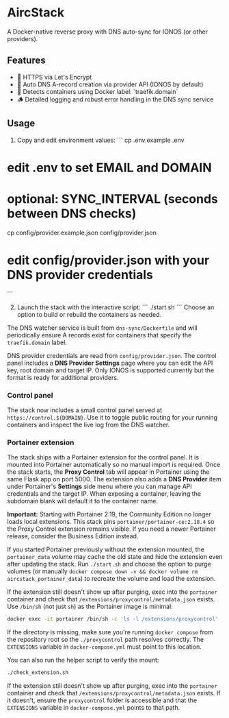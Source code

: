 # AircStack

A Docker-native reverse proxy with DNS auto-sync for IONOS (or other providers).

## Features

- 🔐 HTTPS via Let's Encrypt
- 📡 Auto DNS A-record creation via provider API (IONOS by default)
- 🧠 Detects containers using Docker label: \`traefik.domain\`
- 🪵 Detailed logging and robust error handling in the DNS sync service


## Usage

1. Copy and edit environment values:
   \`\`\`
   cp .env.example .env
# edit .env to set EMAIL and DOMAIN
# optional: SYNC_INTERVAL (seconds between DNS checks)
   cp config/provider.example.json config/provider.json
# edit config/provider.json with your DNS provider credentials
   \`\`\`

2. Launch the stack with the interactive script:
   \`\`\`
   ./start.sh
   \`\`\`
Choose an option to build or rebuild the containers as needed.

The DNS watcher service is built from `dns-sync/Dockerfile` and will
periodically ensure A records exist for containers that specify the
`traefik.domain` label.

DNS provider credentials are read from `config/provider.json`. The control
panel includes a **DNS Provider Settings** page where you can edit the API key,
root domain and target IP. Only IONOS is supported currently but the format is
ready for additional providers.

### Control panel

The stack now includes a small control panel served at
`https://control.${DOMAIN}`. Use it to toggle public routing for your running
containers and inspect the live log from the DNS watcher.

### Portainer extension

The stack ships with a Portainer extension for the control panel. It is mounted
into Portainer automatically so no manual import is required. Once the stack
starts, the **Proxy Control** tab will appear in Portainer using the same Flask
app on port 5000. The extension also adds a **DNS Provider** item under
Portainer's **Settings** side menu where you can manage API credentials and the
target IP. When exposing a container, leaving the subdomain blank will default
it to the container name.

**Important:** Starting with Portainer 2.19, the Community Edition no longer
loads local extensions. This stack pins `portainer/portainer-ce:2.18.4` so the
Proxy Control extension remains visible. If you need a newer Portainer release,
consider the Business Edition instead.

If you started Portainer previously without the extension mounted, the
`portainer_data` volume may cache the old state and hide the extension even
after updating the stack. Run `./start.sh` and choose the option to purge
volumes (or manually `docker compose down -v && docker volume rm
aircstack_portainer_data`) to recreate the volume and load the extension.


If the extension still doesn't show up after purging, exec into the
`portainer` container and check that `/extensions/proxycontrol/metadata.json`
exists. Use `/bin/sh` (not just `sh`) as the Portainer image is minimal:

```bash
docker exec -it portainer /bin/sh -c 'ls -l /extensions/proxycontrol'
```

If the directory is missing, make sure you're running `docker compose` from the
repository root so the `./proxycontrol` path resolves correctly. The
`EXTENSIONS` variable in `docker-compose.yml` must point to this location.

You can also run the helper script to verify the mount:

```bash
./check_extension.sh
```

If the extension still doesn't show up after purging, exec into the
`portainer` container and check that `/extensions/proxycontrol/metadata.json`
exists. If it doesn't, ensure the `proxycontrol` folder is accessible and
that the `EXTENSIONS` variable in `docker-compose.yml` points to that path.
